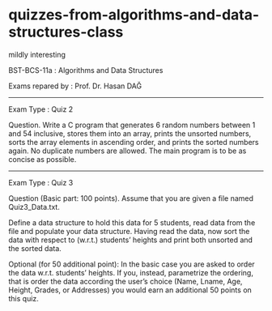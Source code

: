 # quizzes-from-algorithms-and-data-structures-class
mildly interesting



BST-BCS-11a	: Algorithms and Data Structures

Exams repared by	: Prof. Dr. Hasan DAĞ


------------------------------------------------------


Exam Type		: Quiz 2 		 

Question. Write a C program that generates 6 random numbers between 1 and 54 inclusive, stores them into an array, prints the unsorted numbers, sorts the array elements in ascending order, and prints the sorted numbers again. No duplicate numbers are allowed. The main program is to be as concise as possible. 

------------------------------------------------------

Exam Type		: Quiz 3 		 

Question (Basic part: 100 points). Assume that you are given a file named Quiz3_Data.txt.

Define a data structure to hold this data for 5 students, read data from the file and populate your data structure. Having read the data, now sort the data with respect to (w.r.t.) students’ heights and print both unsorted and the sorted data. 

Optional (for 50 additional point): In the basic case you are asked to order the data w.r.t. students’ heights. If you, instead, parametrize the ordering, that is order the data according the user’s choice (Name, Lname, Age, Height, Grades, or Addresses) you would earn an additional 50 points on this quiz.




